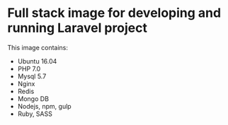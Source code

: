 # Full stack image for developing and running Laravel project

This image contains:
- Ubuntu 16.04
- PHP 7.0
- Mysql 5.7
- Nginx
- Redis
- Mongo DB
- Nodejs, npm, gulp
- Ruby, SASS
